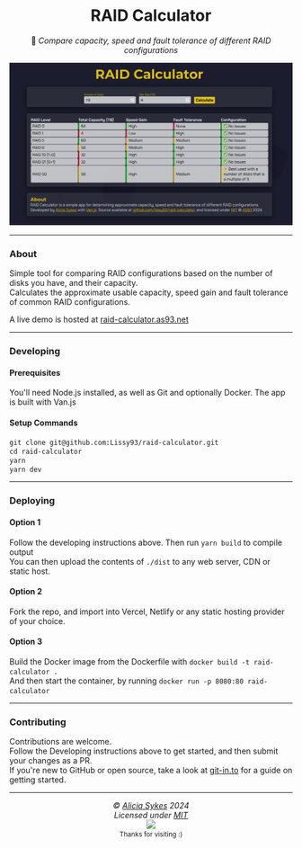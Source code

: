 
<h1 align="center">RAID Calculator</h1>
<p align="center">💽 <i>Compare capacity, speed and fault tolerance of different RAID configurations</i></p>

<a href="https://raid-calculator.as93.net">
<p align="center">
  <img width="600" src="https://github.com/Lissy93/raid-calculator/blob/main/public/banner.png?raw=true" />
  </p>
</a>

---

### About

Simple tool for comparing RAID configurations based on the number of disks you have, and their capacity.<br>
Calculates the approximate usable capacity, speed gain and fault tolerance of common RAID configurations.

A live demo is hosted at [raid-calculator.as93.net](https://raid-calculator.as93.net)

---

### Developing

#### Prerequisites
You'll need Node.js installed, as well as Git and optionally Docker.
The app is built with Van.js

#### Setup Commands

```
git clone git@github.com:Lissy93/raid-calculator.git
cd raid-calculator
yarn
yarn dev
```

---

### Deploying

#### Option 1
Follow the developing instructions above. Then run `yarn build` to compile output<br>
You can then upload the contents of `./dist` to any web server, CDN or static host.

#### Option 2
Fork the repo, and import into Vercel, Netlify or any static hosting provider of your choice.

#### Option 3
Build the Docker image from the Dockerfile with `docker build -t raid-calculator .`<br>
And then start the container, by running `docker run -p 8080:80 raid-calculator`

---

### Contributing
Contributions are welcome.<br>
Follow the Developing instructions above to get started, and then submit your changes as a PR.<br>
If you're new to GitHub or open source, take a look at [git-in.to](https://git-in.to) for a guide on getting started.

---

<!-- License + Copyright -->
<p  align="center">
  <i>© <a href="https://aliciasykes.com">Alicia Sykes</a> 2024</i><br>
  <i>Licensed under <a href="https://gist.github.com/Lissy93/143d2ee01ccc5c052a17">MIT</a></i><br>
  <a href="https://github.com/lissy93"><img src="https://i.ibb.co/4KtpYxb/octocat-clean-mini.png" /></a><br>
  <sup>Thanks for visiting :)</sup>
</p>

<!-- Dinosaur -->
<!-- 
                        . - ~ ~ ~ - .
      ..     _      .-~               ~-.
     //|     \ `..~                      `.
    || |      }  }              /       \  \
(\   \\ \~^..'                 |         }  \
 \`.-~  o      /       }       |        /    \
 (__          |       /        |       /      `.
  `- - ~ ~ -._|      /_ - ~ ~ ^|      /- _      `.
              |     /          |     /     ~-.     ~- _
              |_____|          |_____|         ~ - . _ _~_-_
-->
